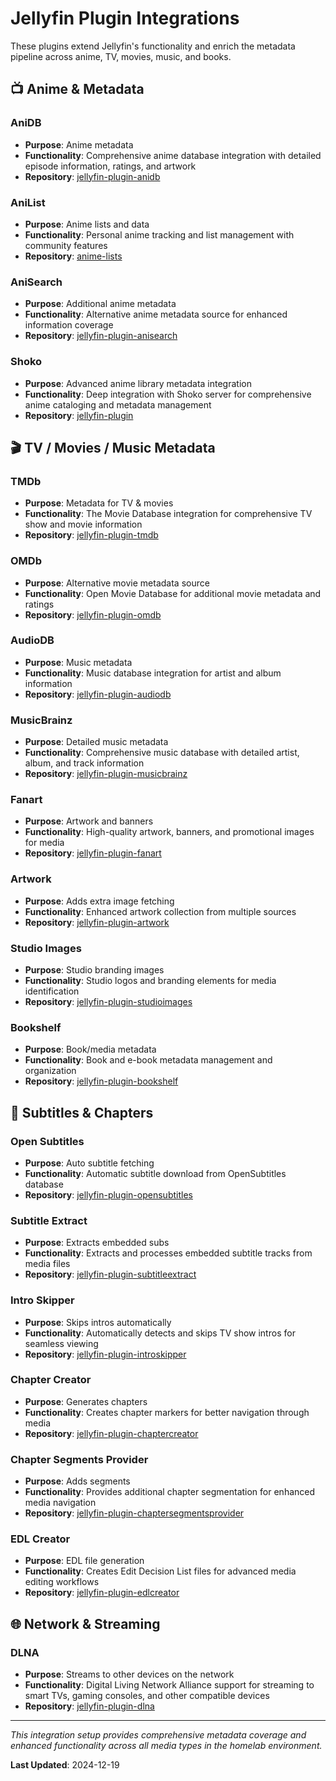 # Jellyfin Plugin Integrations

These plugins extend Jellyfin's functionality and enrich the metadata pipeline across anime, TV, movies, music, and books.

## 📺 Anime & Metadata

### AniDB
- **Purpose**: Anime metadata
- **Functionality**: Comprehensive anime database integration with detailed episode information, ratings, and artwork
- **Repository**: [jellyfin-plugin-anidb](https://github.com/jellyfin/jellyfin-plugin-anidb)

### AniList
- **Purpose**: Anime lists and data
- **Functionality**: Personal anime tracking and list management with community features
- **Repository**: [anime-lists](https://github.com/Anime-Lists/anime-lists)

### AniSearch
- **Purpose**: Additional anime metadata
- **Functionality**: Alternative anime metadata source for enhanced information coverage
- **Repository**: [jellyfin-plugin-anisearch](https://github.com/jellyfin/jellyfin-plugin-anisearch)

### Shoko
- **Purpose**: Advanced anime library metadata integration
- **Functionality**: Deep integration with Shoko server for comprehensive anime cataloging and metadata management
- **Repository**: [jellyfin-plugin](https://github.com/ShokoAnime/jellyfin-plugin)

## 🎬 TV / Movies / Music Metadata

### TMDb
- **Purpose**: Metadata for TV & movies
- **Functionality**: The Movie Database integration for comprehensive TV show and movie information
- **Repository**: [jellyfin-plugin-tmdb](https://github.com/jellyfin/jellyfin-plugin-tmdb)

### OMDb
- **Purpose**: Alternative movie metadata source
- **Functionality**: Open Movie Database for additional movie metadata and ratings
- **Repository**: [jellyfin-plugin-omdb](https://github.com/jellyfin/jellyfin-plugin-omdb)

### AudioDB
- **Purpose**: Music metadata
- **Functionality**: Music database integration for artist and album information
- **Repository**: [jellyfin-plugin-audiodb](https://github.com/jellyfin/jellyfin-plugin-audiodb)

### MusicBrainz
- **Purpose**: Detailed music metadata
- **Functionality**: Comprehensive music database with detailed artist, album, and track information
- **Repository**: [jellyfin-plugin-musicbrainz](https://github.com/jellyfin/jellyfin-plugin-musicbrainz)

### Fanart
- **Purpose**: Artwork and banners
- **Functionality**: High-quality artwork, banners, and promotional images for media
- **Repository**: [jellyfin-plugin-fanart](https://github.com/jellyfin/jellyfin-plugin-fanart)

### Artwork
- **Purpose**: Adds extra image fetching
- **Functionality**: Enhanced artwork collection from multiple sources
- **Repository**: [jellyfin-plugin-artwork](https://github.com/danieladov/jellyfin-plugin-artwork)

### Studio Images
- **Purpose**: Studio branding images
- **Functionality**: Studio logos and branding elements for media identification
- **Repository**: [jellyfin-plugin-studioimages](https://github.com/jellyfin/jellyfin-plugin-studioimages)

### Bookshelf
- **Purpose**: Book/media metadata
- **Functionality**: Book and e-book metadata management and organization
- **Repository**: [jellyfin-plugin-bookshelf](https://github.com/jellyfin/jellyfin-plugin-bookshelf)

## 💬 Subtitles & Chapters

### Open Subtitles
- **Purpose**: Auto subtitle fetching
- **Functionality**: Automatic subtitle download from OpenSubtitles database
- **Repository**: [jellyfin-plugin-opensubtitles](https://github.com/jellyfin/jellyfin-plugin-opensubtitles)

### Subtitle Extract
- **Purpose**: Extracts embedded subs
- **Functionality**: Extracts and processes embedded subtitle tracks from media files
- **Repository**: [jellyfin-plugin-subtitleextract](https://github.com/jellyfin/jellyfin-plugin-subtitleextract)

### Intro Skipper
- **Purpose**: Skips intros automatically
- **Functionality**: Automatically detects and skips TV show intros for seamless viewing
- **Repository**: [jellyfin-plugin-introskipper](https://github.com/jellyfin/jellyfin-plugin-introskipper)

### Chapter Creator
- **Purpose**: Generates chapters
- **Functionality**: Creates chapter markers for better navigation through media
- **Repository**: [jellyfin-plugin-chaptercreator](https://github.com/jellyfin/jellyfin-plugin-chaptercreator)

### Chapter Segments Provider
- **Purpose**: Adds segments
- **Functionality**: Provides additional chapter segmentation for enhanced media navigation
- **Repository**: [jellyfin-plugin-chaptersegmentsprovider](https://github.com/jellyfin/jellyfin-plugin-chaptersegmentsprovider)

### EDL Creator
- **Purpose**: EDL file generation
- **Functionality**: Creates Edit Decision List files for advanced media editing workflows
- **Repository**: [jellyfin-plugin-edlcreator](https://github.com/jellyfin/jellyfin-plugin-edlcreator)

## 🌐 Network & Streaming

### DLNA
- **Purpose**: Streams to other devices on the network
- **Functionality**: Digital Living Network Alliance support for streaming to smart TVs, gaming consoles, and other compatible devices
- **Repository**: [jellyfin-plugin-dlna](https://github.com/jellyfin/jellyfin-plugin-dlna)

---

*This integration setup provides comprehensive metadata coverage and enhanced functionality across all media types in the homelab environment.*

**Last Updated**: 2024-12-19
